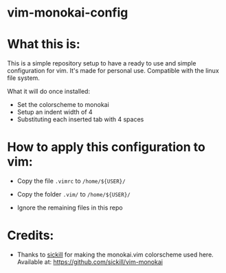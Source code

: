 # vim-monokai-config

# What this is:

This is a simple repository setup to have a ready to use and simple configuration for vim.
It's made for personal use. 
Compatible with the linux file system. 

What it will do once installed: 

- Set the colorscheme to monokai
- Setup an indent width of 4
- Substituting each inserted tab with 4 spaces

# How to apply this configuration to vim:

- Copy the file `.vimrc` to `/home/${USER}/`
- Copy the folder `.vim/` to `/home/${USER}/`

- Ignore the remaining files in this repo

# Credits: 
- Thanks to [sickill](https://github.com/sickill) for making the monokai.vim colorscheme used here. Available at: https://github.com/sickill/vim-monokai
